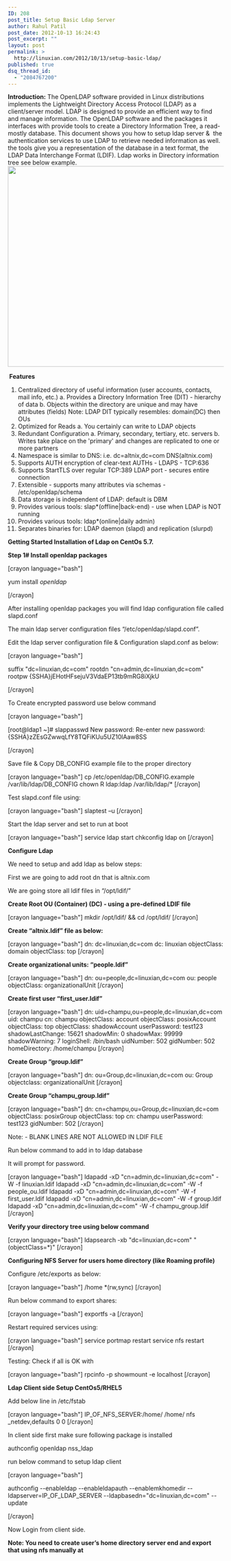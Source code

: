 ```yaml
---
ID: 208
post_title: Setup Basic Ldap Server
author: Rahul Patil
post_date: 2012-10-13 16:24:43
post_excerpt: ""
layout: post
permalink: >
  http://linuxian.com/2012/10/13/setup-basic-ldap/
published: true
dsq_thread_id:
  - "2084767200"
---
```

<strong>Introduction:</strong>
The OpenLDAP software provided in Linux distributions implements the Lightweight Directory Access Protocol (LDAP) as a client/server model. LDAP is designed to provide an efficient way to find and manage information. The OpenLDAP software and the packages it interfaces with provide tools to create a Directory Information Tree, a read-mostly database. This document shows you how to setup ldap server &amp;  the authentication services to use LDAP to retrieve needed information as well. the tools give you a representation of the database in a text format, the LDAP Data Interchange Format (LDIF).
Ldap works in Directory information tree see below example.
<a href="http://partystartx.tk/old/ho//wp-content/uploads/2012/10/linuxian_dit.png"><img class="alignleft size-full wp-image-209" title="linuxian_dit" alt="" src="http://partystartx.tk/old/ho//wp-content/uploads/2012/10/linuxian_dit.png" width="633" height="467" /></a>

<strong> Features</strong>
1. Centralized directory of useful information (user accounts, contacts, mail info, etc.)
a. Provides a Directory Information Tree (DIT) - hierarchy of data
b. Objects within the directory are unique and may have attributes (fields)
Note: LDAP DIT typically resembles: domain(DC) then OUs
2. Optimized for Reads
a. You certainly can write to LDAP objects
3. Redundant Configuration
a. Primary, secondary, tertiary, etc. servers
b. Writes take place on the 'primary' and changes are replicated to one or more partners
4. Namespace is similar to DNS: i.e. dc=altnix,dc=com DNS(altnix.com)
5. Supports AUTH encryption of clear-text AUTHs - LDAPS - TCP:636
6. Supports StartTLS over regular TCP:389 LDAP port - secures entire connection
7. Extensible - supports many attributes via schemas - /etc/openldap/schema
8. Data storage is independent of LDAP: default is DBM
9. Provides various tools: slap*(offline|back-end) - use when LDAP is NOT running
10. Provides various tools: ldap*(online|daily admin)
11. Separates binaries for: LDAP daemon (slapd) and replication (slurpd)

<strong>Getting Started Installation of Ldap on CentOs 5.7.</strong>

<strong>Step 1# Install openldap packages</strong>

[crayon language="bash"]

yum install *openldap*

[/crayon]

After installing openldap packages you will find ldap configuration file called slapd.conf

The main ldap server configuration files “/etc/openldap/slapd.conf”.

Edit the ldap server configuration file &amp; Configuration slapd.conf as below:

[crayon language="bash"]

suffix "dc=linuxian,dc=com"
rootdn "cn=admin,dc=linuxian,dc=com"
rootpw {SSHA}jEHotHFsejuV3VdaEP13tb9mRG8iXjkU

[/crayon]

To Create encrypted password use below command

[crayon language="bash"]

[root@ldap1 ~]# slappasswd
New password:
Re-enter new password:
{SSHA}zZEsGZwwqLfY8TQFiKUu5UZ10lAaw8SS

[/crayon]

Save file &amp; Copy DB_CONFIG example file to the proper directory

[crayon language="bash"]
cp /etc/openldap/DB_CONFIG.example /var/lib/ldap/DB_CONFIG
chown R ldap:ldap /var/lib/ldap/*
[/crayon]

Test slapd.conf file using:

[crayon language="bash"]
slaptest –u
[/crayon]

Start the ldap server and set to run at boot

[crayon language="bash"]
service ldap start
chkconfig ldap on
[/crayon]
<p style="text-align: left;" align="center"><strong>Configure Ldap</strong></p>
We need to setup and add ldap as below steps:

First we are going to add root dn that is altnix.com

We are going store all ldif files in “/opt/ldif/”

<strong>Create Root OU (Container) (DC) - using a pre-defined LDIF file</strong>

[crayon language="bash"]
mkdir /opt/ldif/ &amp;&amp; cd /opt/ldif/
[/crayon]

<strong>Create “altnix.ldif” file as below:</strong>

[crayon language="bash"]
dn: dc=linuxian,dc=com
dc: linuxian
objectClass: domain
objectClass: top
[/crayon]

<strong>Create organizational units: “people.ldif”</strong>

[crayon language="bash"]
dn: ou=people,dc=linuxian,dc=com
ou: people
objectClass: organizationalUnit
[/crayon]

<strong>Create first user “first_user.ldif”</strong>

[crayon language="bash"]
dn: uid=champu,ou=people,dc=linuxian,dc=com
uid: champu
cn: champu
objectClass: account
objectClass: posixAccount
objectClass: top
objectClass: shadowAccount
userPassword: test123
shadowLastChange: 15621
shadowMin: 0
shadowMax: 99999
shadowWarning: 7
loginShell: /bin/bash
uidNumber: 502
gidNumber: 502
homeDirectory: /home/champu
[/crayon]

<strong>Create Group “group.ldif”</strong>

[crayon language="bash"]
dn: ou=Group,dc=linuxian,dc=com
ou: Group
objectclass: organizationalUnit
[/crayon]

<strong>Create Group “champu_group.ldif”</strong>

[crayon language="bash"]
dn: cn=champu,ou=Group,dc=linuxian,dc=com
objectClass: posixGroup
objectClass: top
cn: champu
userPassword: test123
gidNumber: 502
[/crayon]

Note: - BLANK LINES ARE NOT ALLOWED IN LDIF FILE

Run below command to add in to ldap database

It will prompt for password.

[crayon language="bash"]
ldapadd -xD "cn=admin,dc=linuxian,dc=com" -W -f linuxian.ldif
ldapadd -xD "cn=admin,dc=linuxian,dc=com" -W -f people_ou.ldif
ldapadd -xD "cn=admin,dc=linuxian,dc=com" -W -f first_user.ldif
ldapadd -xD "cn=admin,dc=linuxian,dc=com" -W -f group.ldif
ldapadd -xD "cn=admin,dc=linuxian,dc=com" -W -f champu_group.ldif
[/crayon]

<strong>Verify your directory tree using below command </strong>

[crayon language="bash"]
ldapsearch -xb "dc=linuxian,dc=com" "(objectClass=*)"
[/crayon]

<strong>Configuring NFS Server for users home directory (like Roaming profile)</strong>

Configure /etc/exports as below:

[crayon language="bash"]
/home *(rw,sync)
[/crayon]

Run below command to export shares:

[crayon language="bash"]
exportfs -a
[/crayon]

Restart required services using:

[crayon language="bash"]
service portmap restart
service nfs restart
[/crayon]

Testing: Check if all is OK with

[crayon language="bash"]
rpcinfo -p
showmount -e localhost
[/crayon]

<strong>Ldap Client side Setup CentOs5/RHEL5</strong>

Add below line in /etc/fstab

[crayon language="bash"]
IP_OF_NFS_SERVER:/home/ /home/ nfs _netdev,defaults 0 0
[/crayon]

In client side first make sure following package is installed

authconfig openldap nss_ldap

run below command to setup ldap client

[crayon language="bash"]

authconfig --enableldap --enableldapauth --enablemkhomedir --ldapserver=IP_OF_LDAP_SERVER --ldapbasedn="dc=linuxian,dc=com" --update

[/crayon]

Now Login from client side.

<strong>Note: You need to create user’s home directory server end and export that using nfs manually at </strong>